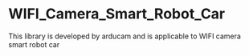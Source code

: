 # WIFI_Camera_Smart_Robot_Car
This library is developed by arducam and is applicable to WIFI camera smart robot car
